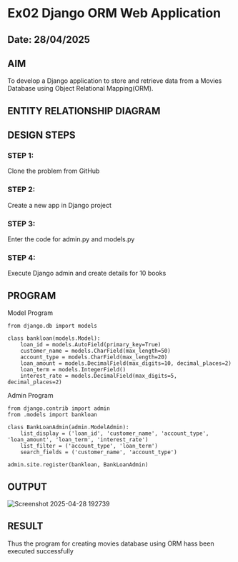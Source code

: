 # Ex02 Django ORM Web Application
## Date: 28/04/2025

## AIM
To develop a Django application to store and retrieve data from a Movies Database using Object Relational Mapping(ORM).

## ENTITY RELATIONSHIP DIAGRAM



## DESIGN STEPS

### STEP 1:
Clone the problem from GitHub

### STEP 2:
Create a new app in Django project

### STEP 3:
Enter the code for admin.py and models.py

### STEP 4:
Execute Django admin and create details for 10 books

## PROGRAM

Model Program
```
from django.db import models

class bankloan(models.Model):
    loan_id = models.AutoField(primary_key=True)
    customer_name = models.CharField(max_length=50)
    account_type = models.CharField(max_length=20)
    loan_amount = models.DecimalField(max_digits=10, decimal_places=2)
    loan_term = models.IntegerField()
    interest_rate = models.DecimalField(max_digits=5, decimal_places=2)
```
Admin Program
```
from django.contrib import admin
from .models import bankloan

class BankLoanAdmin(admin.ModelAdmin):
    list_display = ('loan_id', 'customer_name', 'account_type', 'loan_amount', 'loan_term', 'interest_rate')
    list_filter = ('account_type', 'loan_term')
    search_fields = ('customer_name', 'account_type')

admin.site.register(bankloan, BankLoanAdmin)
```

## OUTPUT

![Screenshot 2025-04-28 192739](https://github.com/user-attachments/assets/ebd437a8-250d-4404-92de-7c92d7c813d9)



## RESULT
Thus the program for creating movies database using ORM hass been executed successfully
